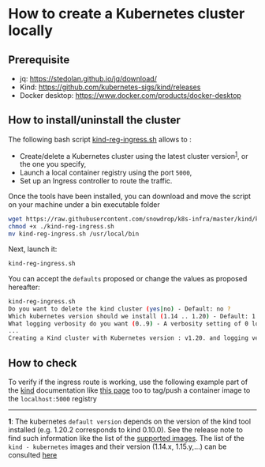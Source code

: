 # How to create a Kubernetes cluster locally

## Prerequisite

- jq: https://stedolan.github.io/jq/download/
- Kind: https://github.com/kubernetes-sigs/kind/releases
- Docker desktop: https://www.docker.com/products/docker-desktop

## How to install/uninstall the cluster

The following bash script [kind-reg-ingress.sh](./kind-reg-ingress.sh) allows to :
- Create/delete a Kubernetes cluster using the latest cluster version<sup>[1](#version-note)</sup>, or the one you specify, 
- Launch a local container registry using the port `5000`,
- Set up an Ingress controller to route the traffic.

Once the tools have been installed, you can download and move the script on your machine under a bin executable folder
```bash
wget https://raw.githubusercontent.com/snowdrop/k8s-infra/master/kind/kind-reg-ingress.sh
chmod +x ./kind-reg-ingress.sh
mv kind-reg-ingress.sh /usr/local/bin
```

Next, launch it:
```bash
kind-reg-ingress.sh
```
You can accept the `defaults` proposed or change the values as proposed hereafter:
```bash
kind-reg-ingress.sh 
Do you want to delete the kind cluster (yes|no) - Default: no ? 
Which kubernetes version should we install (1.14 .. 1.20) - Default: 1.20 ? 
What logging verbosity do you want (0..9) - A verbosity setting of 0 logs only critical events - Default: 0 ? 
...
Creating a Kind cluster with Kubernetes version : v1.20. and logging verbosity: 0
```
## How to check

To verify if the ingress route is working, use the following example part of the [kind](https://kind.sigs.k8s.io/docs/user/ingress/#using-ingress) documentation
like [this page](https://kind.sigs.k8s.io/docs/user/local-registry/#using-the-registry) too to tag/push a container image to the `localhost:5000` registry

---
**<a name="version-note">1</a>**: The kubernetes `default version` depends on the version of the kind tool installed (e.g. 1.20.2 corresponds to kind 0.10.0). See the release note to find such information like the list of the [supported images](https://github.com/kubernetes-sigs/kind/releases).
The list of the `kind - kubernetes` images and their version (1.14.x, 1.15.y,...) can be consulted [here](https://registry.hub.docker.com/v1/repositories/kindest/node/tags)
